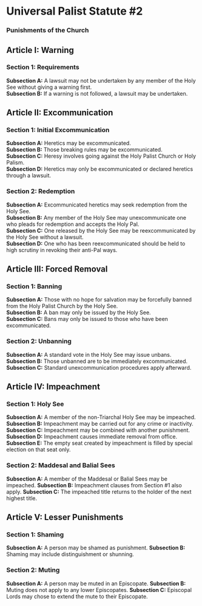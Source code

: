 # Universal Palist Statute #2
### Punishments of the Church
## Article I: Warning
### Section 1: Requirements
**Subsection A:** A lawsuit may not be undertaken by any member of the Holy See without giving a warning first.  
**Subsection B:** If a warning is not followed, a lawsuit may be undertaken.
## Article II: Excommunication
### Section 1: Initial Excommunication
**Subsection A:** Heretics may be excommunicated.  
**Subsection B:** Those breaking rules may be excommunicated.  
**Subsection C:** Heresy involves going against the Holy Palist Church or Holy Palism.  
**Subsection D:** Heretics may only be excommunicated or declared heretics through a lawsuit.  
### Section 2: Redemption
**Subsection A:** Excommunicated heretics may seek redemption from the Holy See.  
**Subsection B:** Any member of the Holy See may unexcommunicate one who pleads for redemption and accepts the Holy Pal.  
**Subsection C:** One released by the Holy See may be reexcommunicated by the Holy See without a lawsuit.  
**Subsection D:** One who has been reexcommunicated should be held to high scrutiny in revoking their anti-Pal ways.  
## Article III: Forced Removal
### Section 1: Banning
**Subsection A:** Those with no hope for salvation may be forcefully banned from the Holy Palist Church by the Holy See.  
**Subsection B:** A ban may only be issued by the Holy See.  
**Subsection C:** Bans may only be issued to those who have been excommunicated.
### Section 2: Unbanning
**Subsection A:** A standard vote in the Holy See may issue unbans.  
**Subsection B:** Those unbanned are to be immediately excommunicated.  
**Subsection C:** Standard unexcommunication procedures apply afterward.  
## Article IV: Impeachment
### Section 1: Holy See
**Subsection A:** A member of the non-Triarchal Holy See may be impeached.
**Subsection B:** Impeachment may be carried out for any crime or inactivity.
**Subsection C:** Impeachment may be combined with another punishment.
**Subsection D:** Impeachment causes immediate removal from office.
**Subsection E:** The empty seat created by impeachment is filled by special election on that seat only.
### Section 2: Maddesal and Balial Sees
**Subsection A:** A member of the Maddesal or Balial Sees may be impeached.
**Subsection B:** Impeachment clauses from Section #1 also apply.
**Subsection C:** The impeached title returns to the holder of the next highest title.
## Article V: Lesser Punishments
### Section 1: Shaming
**Subsection A:** A person may be shamed as punishment.
**Subsection B:** Shaming may include distinguishment or shunning.
### Section 2: Muting
**Subsection A:** A person may be muted in an Episcopate.
**Subsection B:** Muting does not apply to any lower Episcopates.
**Subsection C:** Episcopal Lords may chose to extend the mute to their Episcopate.
